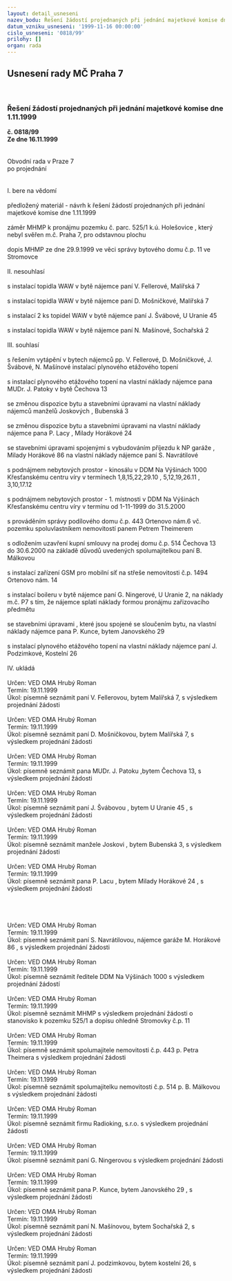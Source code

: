 ```yaml
---
layout: detail_usneseni
nazev_bodu: Řešení žádostí projednaných při jednání majetkové komise dne 1.11.1999
datum_vzniku_usneseni: '1999-11-16 00:00:00'
cislo_usneseni: '0818/99'
prilohy: []
organ: rada
---
```

<div id="ucUsn_pList" class="usn">
	<span><h2>Usnesení rady MČ Praha 7 </h2>
<br></span><div class="standBody">
<span><h3>Řešení žádostí projednaných při jednání majetkové komise dne 1.11.1999</h3></span><div class="center">
		<strong>č. 0818/99</strong><br>
	</div>
<div class="center">
		<strong>Ze dne 16.11.1999</strong><br><br>
	</div>
<br>Obvodní rada v Praze 7<br>po projednání<br><br><br>I.	bere na vědomí<br><br> předložený materiál - návrh k řešení žádostí projednaných při jednání majetkové komise dne 1.11.1999<br><br>záměr MHMP k pronájmu pozemku č. parc. 525/1 k.ú. Holešovice , který nebyl svěřen m.č. Praha 7, pro odstavnou plochu<br><br>dopis MHMP ze dne 29.9.1999 ve věci správy bytového domu č.p. 11 ve Stromovce<br><br>II.	nesouhlasí<br><br>s instalací topidla WAW v bytě nájemce paní  V. Fellerové, Malířská 7<br><br>s instalací topidla WAW v bytě nájemce paní D. Mošničkové, Malířská 7<br><br>s instalací 2 ks topidel WAW v bytě nájemce paní  J. Švábové, U Uranie 45<br><br>s instalací topidla WAW v bytě nájemce paní N. Mašínové, Sochařská 2<br><br>III.	souhlasí <br><br>s řešením vytápění v bytech nájemců pp. V. Fellerové, D. Mošničkové, J. Švábové, N. Mašínové instalací plynového etážového  topení<br><br>s instalací plynového etážového topení na vlastní náklady nájemce pana MUDr. J. Patoky v bytě Čechova 13<br><br>se změnou dispozice bytu a stavebními úpravami  na vlastní náklady nájemců manželů Joskových , Bubenská 3<br><br>se změnou dispozice bytu a stavebními úpravami  na vlastní náklady nájemce  pana P. Lacy , Milady Horákové 24<br><br>se stavebními úpravami spojenými s vybudováním příjezdu k NP garáže , Milady Horákové 86 na vlastní náklady nájemce paní S. Navrátilové<br><br>s podnájmem nebytových prostor - kinosálu v DDM Na Výšinách 1000 Křesťanskému centru víry v termínech 1,8,15,22,29.10 ,  5,12,19,26.11 ,   3,10,17.12<br><br>s podnájmem nebytových prostor - 1. místnosti v DDM Na Výšinách Křesťanskému centru víry v termínu od 1-11-1999 do 31.5.2000<br><br>s prováděním správy podílového domu č.p. 443 Ortenovo nám.6  vč. pozemku spoluvlastníkem nemovitostí panem Petrem Theimerem<br><br>s odložením uzavření kupní smlouvy na prodej domu č.p. 514 Čechova 13 do 30.6.2000 na základě důvodů uvedených spolumajitelkou paní B. Málkovou<br><br>s instalací zařízení GSM pro mobilní síť  na střeše nemovitosti č.p. 1494 Ortenovo nám. 14<br><br>s instalací boileru v bytě nájemce paní G. Ningerové, U Uranie 2, na náklady m.č. P7 s tím, že nájemce splatí náklady formou pronájmu zařizovacího předmětu<br><br>se stavebními úpravami , které jsou spojené se sloučením bytu, na vlastní náklady nájemce pana P. Kunce, bytem Janovského 29<br><br>s instalací plynového etážového topení na vlastní náklady nájemce paní J. Podzimkové, Kostelní 26<br><br>IV.	ukládá <br><br> Určen:	     	VED OMA Hrubý Roman<br>Termín: 19.11.1999<br>Úkol:	písemně seznámit paní V. Fellerovou, bytem Malířská 7, s výsledkem projednání žádosti <br> <br> Určen:	     	VED OMA Hrubý Roman<br>Termín: 19.11.1999<br>Úkol:	písemně seznámit paní D. Mošničkovou, bytem Malířská 7, s výsledkem  projednání žádosti<br> <br> Určen:	     	VED OMA Hrubý Roman<br>Termín: 19.11.1999<br>Úkol:	písemně seznámit pana MUDr.  J. Patoku ,bytem Čechova 13, s výsledkem projednání žádosti<br> <br> Určen:	     	VED OMA Hrubý Roman<br>Termín: 19.11.1999<br>Úkol:	písemně seznámit paní J. Švábovou , bytem U Uranie 45 , s výsledkem projednání žádosti<br> <br> Určen:	     	VED OMA Hrubý Roman<br>Termín: 19.11.1999<br>Úkol:	písemně seznámit  manžele Joskovi , bytem Bubenská 3, s výsledkem projednání žádosti<br> <br> Určen:	     	VED OMA Hrubý Roman<br>Termín: 19.11.1999<br>Úkol:	písemně seznámit pana P. Lacu  , bytem  Milady Horákové 24 , s výsledkem projednání žádosti<br> <br><br><br><br> Určen:	     	VED OMA Hrubý Roman<br>Termín: 19.11.1999<br>Úkol:	písemně seznámit paní S. Navrátilovou, nájemce garáže M. Horákové 86 , s výsledkem projednání žádosti<br> <br> Určen:	     	VED OMA Hrubý Roman<br>Termín: 19.11.1999<br>Úkol:	písemně seznámit ředitele DDM Na Výšinách 1000 s výsledkem projednání žádostí<br> <br> Určen:	     	VED OMA Hrubý Roman<br>Termín: 19.11.1999<br>Úkol:	písemně seznámit MHMP s výsledkem projednání žádosti  o stanovisko k pozemku 525/1 a dopisu ohledně Stromovky č.p. 11<br> <br> Určen:	     	VED OMA Hrubý Roman<br>Termín: 19.11.1999<br>Úkol:	písemně seznámit spolumajitele nemovitosti č.p. 443 p. Petra Theimera s výsledkem projednání žádosti<br> <br> Určen:	     	VED OMA Hrubý Roman<br>Termín: 19.11.1999<br>Úkol:	písemně seznámit spolumajitelku nemovitosti č.p. 514 p. B. Málkovou s výsledkem projednání žádosti<br> <br> Určen:	     	VED OMA Hrubý Roman<br>Termín: 19.11.1999<br>Úkol:	písemně seznámit firmu Radioking, s.r.o. s výsledkem projednání žádosti<br> <br> Určen:	     	VED OMA Hrubý Roman<br>Termín: 19.11.1999<br>Úkol:	písemně seznámit paní G. Ningerovou s výsledkem projednání žádosti<br> <br> Určen:	     	VED OMA Hrubý Roman<br>Termín: 19.11.1999<br>Úkol:	písemně seznámit pana P. Kunce, bytem Janovského 29 , s výsledkem projednání žádosti<br> <br> Určen:	     	VED OMA Hrubý Roman<br>Termín: 19.11.1999<br>Úkol:	písemně seznámit paní N. Mašínovou, bytem Sochařská 2, s výsledkem projednání žádosti<br> <br> Určen:	     	VED OMA Hrubý Roman<br>Termín: 19.11.1999<br>Úkol:	písemně seznámit paní J. podzimkovou, bytem kostelní 26, s výsledkem projednání žádosti<br>
</div>
</div>